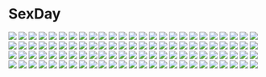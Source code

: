 # SexDay
![](https://konachan.com/image/31ad94ae08632d02fe69a1b1fab65c0b/Konachan.com%20-%20142238%20bicolored_eyes%20blonde_hair%20blush%20boots%20cameltoe%20hoodie%20miyama-zero%20oda_nobuna_no_yabou%20panties%20sword%20twintails%20underwear%20weapon%20white.jpg)
![](https://konachan.com/image/1d198aba28bdb04ee7cf194fc7b6031d/Konachan.com%20-%2045373%20amber_quartz%20school_uniform%20tomo_minakura.jpg)
![](https://konachan.com/image/e838696dac763196adb4b7151777df13/Konachan.com%20-%2024659%20pink_hair%20school_uniform%20yamashita_shunya%20yellow_eyes%20zoom_layer.jpg)
![](https://konachan.com/image/c845adf2205889613e6b934ba25084d3/Konachan.com%20-%20161089%20alice_%28wonderland%29%20alice_in_wonderland%20reira_%28zetalatte%29.jpg)
![](https://konachan.com/jpeg/668e736f0f092018d43019b143f5a3aa/Konachan.com%20-%20260975%20black_hair%20cyron_tanryoku%20dark_skin%20dress%20glasses%20long_hair%20necklace%20original%20ponytail%20red_eyes%20spikewible%20thighhighs.jpg)
![](https://konachan.com/jpeg/514bc2a694daa435438782ab32caa442/Konachan.com%20-%20131678%20beach%20bikini%20misaki_kurehito%20sunset%20swimsuit%20third-party_edit.jpg)
![](https://konachan.com/jpeg/713403158d3d93759aed7b541b7bc303/Konachan.com%20-%20151020%20game_cg%20giga%20kiss_bell%20mikoto_akemi%20takahata_chiharu.jpg)
![](https://konachan.com/jpeg/ad33d8d0ad8c65fea2da6cd6bdb26c4c/Konachan.com%20-%20184138%20beach%20blue_eyes%20brown_hair%20bunny_ears%20choker%20clouds%20dj_max%20dress%20gray_hair%20male%20red_eyes%20short_hair%20sky%20suee%20sunglasses%20tree%20water%20wristwear.jpg)
![](https://konachan.com/jpeg/5fb50543173632914c84bbc69fc39896/Konachan.com%20-%20228956%20animal_ears%20bow%20bunny_ears%20bunnygirl%20glasses%20group%20gun%20long_hair%20purple_hair%20red_eyes%20school_uniform%20star_wars%20tagme_%28artist%29%20tail%20touhou%20weapon.jpg)
![](https://konachan.com/jpeg/3ff7f277def0f9dae993c120f491116a/Konachan.com%20-%20243548%20hoshizora_rin%20love_live%21_school_idol_project%20nishikino_maki%20tagme_%28artist%29.jpg)
![](https://konachan.com/image/a14d9d712e1119e87c5f4e987165f2c6/Konachan.com%20-%2038798%20kurodani_yamame%20side_b%20touhou.jpg)
![](https://konachan.com/image/66119e1bd9f53bcfc8842fe5f595bc8c/Konachan.com%20-%20119673%20doll%20hatsune_miku%20kagamine_len%20kagamine_rin%20vocaloid.jpg)
![](https://konachan.com/image/70ae01f13353b69213bdd3be1f0a179a/Konachan.com%20-%2040328%20animal_ears%20gun%20perrine-h_clostermann%20shimada_fumikane%20strike_witches%20tail%20weapon.jpg)
![](https://konachan.com/jpeg/c96d509ff61bf8761b2325f5d90130d5/Konachan.com%20-%20190595%202girls%20blue_eyes%20blue_hair%20blush%20brown_eyes%20brown_hair%20hinata_nao%20ichinose_yui%20love_sweets%20moonstone%20nopan%20pussy%20skirt%20skirt_lift%20uncensored.jpg)
![](https://konachan.com/image/16cd9937b06e7b859bbac9429e98c30b/Konachan.com%20-%20104390%20blue_eyes%20clouds%20dress%20flowers%20hano_%28keepon_haruka%29%20little_busters%21%20noumi_kudryavka%20sky.jpg)
![](https://konachan.com/image/b0f67c90c87f250c70149ea68f195de5/Konachan.com%20-%20173300%20bandage%20blonde_hair%20blue_eyes%20braids%20moku.%20no_bra%20scarf%20sheik%20sideboob%20the_legend_of_zelda.jpg)
![](https://konachan.com/image/c20de298ae8ecdd1ee8936b331860697/Konachan.com%20-%20282235%20blonde_hair%20blue_eyes%20blush%20bow%20breasts%20cum%20nipples%20open_shirt%20original%20ponytail%20sex%20tears%20zeroshiki_kouichi.jpg)
![](https://konachan.com/jpeg/b2cd126391823a5d7e9ffcb105371554/Konachan.com%20-%20218695%20cropped%20dantewontdie%20flandre_scarlet%20long_hair%20pantyhose%20reflection%20touhou%20vampire%20waifu2x%20wings.jpg)
![](https://konachan.com/jpeg/a29b57887286594362a05079009b4052/Konachan.com%20-%20287834%20aqua_eyes%20blush%20braids%20breasts%20long_hair%20navel%20nipples%20open_shirt%20panties%20panty_pull%20scan%20tears%20thighhighs%20underwear%20white_hair%20yuzuna_hiyo.jpg)
![](https://konachan.com/image/ec4c897f7e57e11eebe52be93e39bcdd/Konachan.com%20-%20114482%20katana%20konpaku_youmu%20myon%20school_uniform%20sword%20touhou%20weapon.jpg)
![](https://konachan.com/image/4be2b3bbf47c4b2be15c9a1ca5050a3e/Konachan.com%20-%20180676%20all_male%20animal%20bird%20clouds%20grass%20korbox%20landscape%20male%20original%20scenic%20sky%20staff.jpg)
![](https://konachan.com/image/b6b5148a396aa0eca21285f7c2f8de65/Konachan.com%20-%2070859%20blue_eyes%20blush%20boots%20christmas%20da_capo%20elbow_gloves%20gloves%20hat%20logo%20long_hair%20navel%20pink_hair%20santa_costume%20santa_hat%20skirt%20thighhighs%20underboob.jpg)
![](https://konachan.com/image/692e9ec5814258f7f4aa39b7e09fa341/Konachan.com%20-%20185133%20ass%20cameltoe%20hatachi%20panties%20pantyhose%20skirt%20skirt_lift%20striped_panties%20tail%20torn_clothes%20underwear.jpg)
![](https://konachan.com/jpeg/fb206e98ff72a1fd75cf060a290ca733/Konachan.com%20-%20246046%20aliasing%20barefoot%20black_hair%20brown%20brown_eyes%20gradient%20original%20servachok%20sport.jpg)
![](https://konachan.com/image/fa2403e7e11500e7b78582ee6f321c1b/Konachan.com%20-%2020311%20.hack__%20.hack__legend_of_the_twilight%20.hack__link%20.hack__sign%20balmung.jpg)
![](https://konachan.com/jpeg/d26c5890c07af09701ed4c58fdbfe5f7/Konachan.com%20-%20164189%20breasts%20loli%20navel%20nipples%20panties%20striped_panties%20to_love_ru%20to_love_ru_darkness%20topless%20underwear%20yuuki_mikan.jpg)
![](https://konachan.com/jpeg/f94cc84f1b0cf343374ed9f630d1465d/Konachan.com%20-%20203698%20blue%20blue-hamu%20breasts%20flowers%20headdress%20nipples%20nude%20original%20purple_eyes%20purple_hair.jpg)
![](https://konachan.com/jpeg/eb7900330b4c4472d5287c39995fb3d6/Konachan.com%20-%20235564%20aliasing%20blue_eyes%20brown_hair%20gloves%20gun%20long_hair%20navel%20original%20school_uniform%20skirt%20tef%20weapon.jpg)
![](https://konachan.com/image/c3e7fd9c37de226f639b1b977e94c427/Konachan.com%20-%2047017%20clannad%20furukawa_nagisa%20okazaki_tomoya%20okazaki_ushio.jpg)
![](https://konachan.com/image/e9760294bf499fd9129cdb469dd58e7b/Konachan.com%20-%2051238%20aina_solgate%20angel%20blue_eyes%20breasts%20cleavage%20garter%20halo%20hat%20logo%20long_hair%20orange_hair%20ozawa_akifumi%20pink%20thighhighs%20unisonshift%20wings.jpg)
![](https://konachan.com/image/81bf197f8648ea41e1071e98882bd059/Konachan.com%20-%20154005%20animal%20cat%20dress%20efmoe%20maid%20original%20twintails.jpg)
![](https://konachan.com/image/ca740cce5d97b5dcdc4e12e874332be8/Konachan.com%20-%2012436%20carnelian%20flowers%20kamiazuma_touka%20touka_gettan.jpg)
![](https://konachan.com/image/66cf25678115893deabb67fd189e7e86/Konachan.com%20-%2011773%20gray_eyes%20gray_hair%20kiryu_naoto%20original%20skirt%20skirt_lift.jpg)
![](https://konachan.com/image/761af531cbaf84604a10d92ab0aa056b/Konachan.com%20-%20164634%20glasses%20green_eyes%20green_hair%20gumi%20monq%20summer%20sunset%20vocaloid.jpg)
![](https://konachan.com/image/d6eddc281aea92bd27e1d145b09366e0/Konachan.com%20-%20138064%20aqua_eyes%20bass%20blonde_hair%20dress%20drums%20gloves%20green_hair%20guitar%20hatsune_miku%20instrument%20kagamine_rin%20madyy%20pink_hair%20thighhighs%20twintails%20vocaloid.jpg)
![](https://konachan.com/image/f89ca61f8f4d1dcb335d28f378cfbe6b/Konachan.com%20-%20181850%20animal_ears%20blonde_hair%20breast_grab%20erect_nipples%20horns%20moeru%21%20thomasz.jpg)
![](https://konachan.com/jpeg/7a62d2063b90a7c0dcbcdbf726c8801c/Konachan.com%20-%20257440%20animal_ears%20anthropomorphism%20bicolored_eyes%20black_hair%20close%20gloves%20gray_wolf_%28kemono_friends%29%20harusabin%20kemono_friends%20short_hair%20signed%20wolfgirl.jpg)
![](https://konachan.com/image/6eda1c85d28f16c3b330b6b4a44dbecf/Konachan.com%20-%2029258%20black_hair%20blue_eyes%20dress%20kaya_xavier%20littlewitch%20long_hair%20oyari_ashito%20pink_hair%20purple_eyes%20short_hair%20skirt%20skirt_lift%20thighhighs%20twintails.jpg)
![](https://konachan.com/image/01ea78285067b0602d79dc6a865bd189/Konachan.com%20-%20116476%20gray_hair%20green_hair%20sumaga%20tsuji_santa.jpg)
![](https://konachan.com/jpeg/9dfaef073baf6fd838988b544bc6c7ae/Konachan.com%20-%20191650%20akatsuki-works%20game_cg%20hello_lady%21%20male%20narita_shinri%20saeki_hokuto%20takazaki_eru.jpg)
![](https://konachan.com/image/08400bbef6b6b8faebca1ffc9d407cfe/Konachan.com%20-%20195676%20blue_eyes%20blue_hair%20blush%20bow%20brown_hair%20choker%20dress%20gloves%20gou_%28ga673899%29%20long_hair%20minami_kotori%20orange_hair%20skirt%20sonoda_umi%20wink%20yellow_eyes.jpg)
![](https://konachan.com/image/44da35e2b290c9d74eda0de83f215b02/Konachan.com%20-%2083390%20long_hair%20megurine_luka%20nanamix%20pink_hair%20thighhighs%20vocaloid%20wings.jpg)
![](https://konachan.com/image/be2a618bd209336e9bcd490d83fc0ef7/Konachan.com%20-%2056828%20fate_testarossa%20mahou_shoujo_lyrical_nanoha%20signum%20takamachi_nanoha.jpg)
![](https://konachan.com/image/305d061a1b2f1ab91b2e4e314bf66562/Konachan.com%20-%2076497%20building%20celty_sturluson%20city%20durarara%21%21%20lightofheaven%20motorcycle%20weapon.jpg)
![](https://konachan.com/jpeg/79009eae9b8a274b76c9016f5ec02b52/Konachan.com%20-%2035014%20shuffle%20third-party_edit.jpg)
![](https://konachan.com/image/5f5c9342f54d7ce71ffdb703dcfee9a7/Konachan.com%20-%2016811%20blonde_hair%20blue_eyes%20choker%20gun%20jinki_extend%20long_hair%20mel_j_vanette%20short_hair%20sunglasses%20swimsuit%20torn_clothes%20weapon.jpg)
![](https://konachan.com/image/19888d0c1b441503eecc059bec71d052/Konachan.com%20-%20144259%20aqua_eyes%20aqua_hair%20book%20dress%20h2so4kancel%20hat%20long_hair%20magic%20original%20pixiv_fantasia%20ribbons%20scythe%20stars%20tattoo%20weapon.jpg)
![](https://konachan.com/image/254cff9dc6f3d630dc6abec21c87e99e/Konachan.com%20-%2016333%20luminous_arc.jpg)
![](https://konachan.com/image/557eb77c6d8868afea1ddd1ab7e97e36/Konachan.com%20-%2034789%20blood%20busujima_saeko%20highschool_of_the_dead%20japanese_clothes%20kimono%20purple_hair%20weapon.jpg)
![](https://konachan.com/image/f7a4f26c5dddaf1778a50a122c6f1aca/Konachan.com%20-%20300642%20capriccio%20crown%20gray_eyes%20gray_hair%20horns%20loli%20original%20school_uniform%20short_hair%20twintails%20watermark%20white.jpg)
![](https://konachan.com/image/368efd3a3b53c5b3782881eab35b0c86/Konachan.com%20-%20128217%20lynette_bishop%20shimada_fumikane%20strike_witches.jpg)
![](https://konachan.com/image/efc32d38097a2a7ef4e58adc1e1b9d04/Konachan.com%20-%2012150%20abe_yoshitoshi%20haibane_renmei%20rakka.jpg)
![](https://konachan.com/image/523ccf3b27ed4169c3ec3a1b39d21294/Konachan.com%20-%20128082%20blonde_hair%20breasts%20cleavage%20long_hair%20rufina_wyndaria%20shining_hearts%20tagme%20taka_tony%20white.jpg)
![](https://konachan.com/jpeg/23bb06b858d22307403cba1cd2285a6c/Konachan.com%20-%20294109%20najuco%20original%20polychromatic.jpg)
![](https://konachan.com/jpeg/82368d390c041c2b6117124db4f73303/Konachan.com%20-%20306140%20black_hair%20blue_eyes%20close%20clouds%20headphones%20school_uniform%20sky%20ssss.gridman%20takarada_rikka%20urim_%28paintur%29%20watermark.jpg)
![](https://konachan.com/image/d0efb9cbc29c06fd2132c119a302aaf9/Konachan.com%20-%20157672%20bleach%20dark_skin%20ponytail%20purple_hair%20shihouin_yoruichi.jpg)
![](https://konachan.com/image/2190394b26c2203ee8d646a0780d87c9/Konachan.com%20-%20149358%202girls%20blonde_hair%20blue_eyes%20blush%20brown_hair%20diesel-turbo%20fate_testarossa%20gloves%20jpeg_artifacts%20long_hair%20red_eyes%20ribbons%20takamachi_nanoha%20twintails.jpg)
![](https://konachan.com/jpeg/3a855d8bb24978423290ec715fdb36f3/Konachan.com%20-%20102489%20boots%20breasts%20butterfly%20cleavage%20izayoi_sakuya%20sayori%20skirt%20thighhighs%20touhou.jpg)
![](https://konachan.com/image/b4402970ecf487a0630e218f63378574/Konachan.com%20-%20213791%20angela_balzac%20blonde_hair%20blue_eyes%20bodysuit%20boots%20breasts%20expelled_from_paradise%20long_hair%20maze_%28gochama_ze_gohan%29%20twintails.jpg)
![](https://konachan.com/jpeg/b6905990babe5ea43a2a49f572ab5886/Konachan.com%20-%20143050%20acchi_kocchi%20brown_eyes%20brown_hair%20haruno_hime%20izumi%20vector.jpg)
![](https://konachan.com/image/644228e45fe4c726290ad064a08c5e28/Konachan.com%20-%20112386%20bed%20blush%20brown_eyes%20brown_hair%20futaba_channel_3%20game_cg%20loli%20mii_%28futaba_channel%29%20ninoko%20open_shirt%20thighhighs.jpg)
![](https://konachan.com/image/c0bd98eabe68fee57c02970b079e32f4/Konachan.com%20-%2099833%20hatsune_miku%20kagamine_rin%20namaru_%28summer_dandy%29%20rainbow%20thighhighs%20tie%20twintails%20umbrella%20vocaloid.jpg)
![](https://konachan.com/image/8d4a1c336d0375ad5a7f64381982fd53/Konachan.com%20-%20135182%202girls%20blush%20kneehighs%20nipples%20nipple_slip%20panties%20panty_pull%20skirt%20tagme%20taka_tony%20underwear%20yuri.jpg)
![](https://konachan.com/image/8b10efe7c35eb69c9314d3c33a798de2/Konachan.com%20-%20174626%20animal%20barefoot%20bow%20dress%20hat%20long_hair%20original%20snake%20tribute%20yellow_eyes.jpg)
![](https://konachan.com/jpeg/63cc3fa661501fe14907e0129f4993ca/Konachan.com%20-%20133998%20all_male%20belphegor_%28reborn%29%20couch%20fran_%28reborn%29%20group%20katekyou_hitman_reborn%20leviathan_%28reborn%29%20lussuria%20male%20mammon_%28reborn%29%20superbi_squalo%20xanxus.jpg)
![](https://konachan.com/jpeg/d896f3558876d4bde4f19e711ebac741/Konachan.com%20-%20307724%20blush%20dress%20elbow_gloves%20flowers%20garter%20gloves%20iriam%20kuria_%28clear_trip_second%29%20long_hair%20purple_eyes%20purple_hair%20sakura_mochi%20tiara%20twintails%20wink.jpg)
![](https://konachan.com/jpeg/5521a47b931db72d239296f4662e9b29/Konachan.com%20-%20174647%20bra%20breasts%20cleavage%20game_cg%20izayoi_no_fortuna%20long_hair%20miyasaka_miyu%20panties%20purple_eyes%20purple_hair%20thighhighs%20underwear%20undressing.jpg)
![](https://konachan.com/image/f18455783abb447c83511de41d7c2a63/Konachan.com%20-%2097958%20akatoki%21%20amata_maki%20blonde_hair%20blue_eyes%20inugahora_an%20long_hair%20thighhighs%20twintails.jpg)
![](https://konachan.com/jpeg/01da37a0d7ed63a96dc213315a0e3008/Konachan.com%20-%20248826%20gochuumon_wa_usagi_desu_ka%3F%20hoto_cocoa%20kafuu_chino%20loli%20mitsumomo_mamu%20tippy_%28gochiusa%29%20waifu2x.jpg)
![](https://konachan.com/jpeg/c283fd519748cdf105ce834d27dfaffd/Konachan.com%20-%20240526%20black_eyes%20black_hair%20innocent_grey%20japanese_clothes%20kara_no_shoujo_2%20kimono%20long_hair%20satsuki_%28kara_no_shoujo_2%29%20scan%20sugina_miki.jpg)
![](https://konachan.com/jpeg/4aed216158a2fc31adde59e7394e1dc0/Konachan.com%20-%20143899%20blonde_hair%20blue_eyes%20eyepatch%20hug%20key%20loli%20long_hair%20nakatsu_shizuru%20rewrite%20school_uniform%20twintails.jpg)
![](https://konachan.com/image/240af472088e26b2d4c89bc19e1e4278/Konachan.com%20-%2058662%20caffein%20polychromatic%20vocaloid%20yowane_haku.jpg)
![](https://konachan.com/jpeg/6b739928de584857fe9a7629c23d9c3d/Konachan.com%20-%2067831%20happoubi_jin%20japanese_clothes%20kimono%20nipples%20nopan.jpg)
![](https://konachan.com/jpeg/8a6b82d93293642615ae215fc8fcf01c/Konachan.com%20-%20267169%202girls%20fuji_choko%20green_eyes%20green_hair%20hatsune_miku%20long_hair%20navel%20pink_hair%20skirt%20thighhighs%20twintails%20underboob%20vocaloid%20waifu2x%20watermark.jpg)
![](https://konachan.com/image/6d09066f5d079b1ac547e0c0330717d1/Konachan.com%20-%20218307%20bed%20blonde_hair%20book%20braids%20flowers%20long_hair%20nikichi%20original%20paper%20stairs%20twintails.jpg)
![](https://konachan.com/image/38451519b7059561ad28809cfcb6f359/Konachan.com%20-%2082013%20black_hair%20blue_eyes%20car%20dark%20original%20soejima_shigenori.jpg)
![](https://konachan.com/image/88384639c86717becfdb1e073bec7190/Konachan.com%20-%2023524%20air%20key%20potato%20visualart.jpg)
![](https://konachan.com/jpeg/18c5f51f8fd18f09280879e8c22026dc/Konachan.com%20-%2085157%20animal_ears%20charlotte_vaasa%20journey%20nanairo_kouro%20naruse_mamoru%20purple_eyes%20school_uniform%20short_hair%20thighhighs.jpg)
![](https://konachan.com/image/3ebcabf1da760e58c7c3b5abd3cc38ba/Konachan.com%20-%20291397%20ass%20black_hair%20blonde_hair%20close%20fate_grand_order%20fate_%28series%29%20garter_belt%20long_hair%20panties%20rko_%28a470350510%29%20stockings%20thighhighs%20underwear.jpg)
![](https://konachan.com/image/4caec831d51e59beb577f36a4d71555b/Konachan.com%20-%2039777%20eila_ilmatar_juutilainen%20pantyhose%20strike_witches.jpg)
![](https://konachan.com/image/290d83645d17e332f815246e6e1a9a6d/Konachan.com%20-%20155096%20animal%20blue_eyes%20blue_hair%20building%20drink%20fairy%20garter_belt%20horse%20original%20shinwa%20short_hair%20stockings%20unicorn%20water.jpg)
![](https://konachan.com/image/e1d5b1f614c0fef44dfc58190b7fb5f3/Konachan.com%20-%20229693%20anus%20ass%20barefoot%20breasts%20brown_hair%20gradient%20neocoill%20nude%20original%20pussy%20red_eyes%20uncensored%20watermark.jpg)
![](https://konachan.com/jpeg/9713dc24ea0ff303460c68fa337aa119/Konachan.com%20-%209116%20duplicate%20food%20hiiragi_kagami%20lucky_star%20pocky.jpg)
![](https://konachan.com/image/fa9adf94d1abfc9ceb399c0361e37db8/Konachan.com%20-%2083682%20aqua_hair%20green_eyes%20hatsune_miku%20kichi8%20thighhighs%20twintails%20vocaloid.jpg)
![](https://konachan.com/jpeg/076537aa74b6173210ea9ab29f62530c/Konachan.com%20-%20151050%20game_cg%20giga%20kiss_bell%20miyamae_eri%20school_uniform%20takei_ooki.jpg)
![](https://konachan.com/jpeg/16500f8415cb4d874499739f5a2d2539/Konachan.com%20-%20297967%20bra%20butterfly%20choney%20clouds%20cropped%20fate_%28series%29%20glasses%20mash_kyrielight%20navel%20open_shirt%20panties%20pink_hair%20purple_eyes%20short_hair%20sky%20tree%20underwear.jpg)
![](https://konachan.com/image/b4f67ef4989199d628b5aa7744a21755/Konachan.com%20-%20259696%20all_male%20brown_eyes%20brown_hair%20card_captor_sakura%20flowers%20hoodie%20li_syaoran%20male%20petals%20scorpion5050%20short_hair%20teddy_bear%20tree.jpg)
![](https://konachan.com/jpeg/8b5ba2d80e2240fa10243c355e20d950/Konachan.com%20-%20212978%20building%20car%20dress%20gun%20koh_%28minagi_kou%29%20mask%20necklace%20original%20pantyhose%20polychromatic%20short_hair%20sky%20weapon%20white_hair.jpg)
![](https://konachan.com/image/6de4ceca3193a7d9178f6eb552b8a70d/Konachan.com%20-%20263823%20cropped%20novcel%20original.jpg)
![](https://konachan.com/image/067e7e083571cfd2d27502d61ed33187/Konachan.com%20-%20280763%20animal_ears%20azur_lane%20bikini_top%20black_hair%20blush%20bow%20breasts%20brown_eyes%20cleavage%20clyde_s%20foxgirl%20navel%20nopan%20ribbons%20thighhighs%20underboob%20wristwear.jpg)
![](https://konachan.com/image/2f70bbd88c412b2e467c33f67171a7a6/Konachan.com%20-%2018542%20psychic_academy.jpg)
![](https://konachan.com/image/6d786471f16abf5b9eb067b6a5ad3421/Konachan.com%20-%2042778%20aisaka_taiga%20kawashima_ami%20toradora.jpg)
![](https://konachan.com/jpeg/8bcee44f03de668ebee2cc174de2955d/Konachan.com%20-%20127261%20ant_of_spirit%20barefoot%20hat%20japanese_clothes%20mononobe_no_futo%20touhou.jpg)
![](https://konachan.com/image/421f19913eacc66c4752d894fad9c2be/Konachan.com%20-%20156743%20miyamoto_konatsu%20okita_sawa%20sakai_wakana%20tagme%20tari_tari.jpg)
![](https://konachan.com/jpeg/115eadcca2ba58de23e914f355ecb80a/Konachan.com%20-%20202648%20angel_beats%21%20game_cg%20group%20iwasawa_masami%20key%20male%20matsushita%20na-ga%20tagme_%28character%29%20yui_%28angel_beats%21%29.jpg)
![](https://konachan.com/jpeg/6eee1610fdb9b61430a5909e1e1f9132/Konachan.com%20-%20123368%20bed%20black_hair%20blush%20brown_eyes%20brown_hair%20game_cg%20kitahara_haruki%20long_hair%20male%20ogiso_setsuna%20pantyhose%20short_hair%20skirt%20tears%20white_album_2.jpg)
![](https://konachan.com/image/b126e3bfeabe295b61ff1d0f089c95b7/Konachan.com%20-%2053886%20akiyama_mio%20guitar%20instrument%20k-on%21%20pondel.jpg)
![](https://konachan.com/jpeg/93c45fb7973670ff3c5ad35faafc410e/Konachan.com%20-%20252433%20blue_eyes%20blush%20bow%20bra%20breasts%20brown_hair%20glasses%20kneehighs%20long_hair%20rain%20sakura_airi%20scan%20see_through%20skirt_lift%20twintails%20underwear%20water%20wet.jpg)
![](https://konachan.com/jpeg/9adee9206c9ec30a8fe64f9b74f826b1/Konachan.com%20-%20167328%20black_hair%20blush%20book%20bow%20breasts%20choker%20f-ism%20green_eyes%20headdress%20navel%20nipples%20original%20pussy%20short_hair%20thighhighs%20uncensored%20waitress%20wet%20white.jpg)
![](https://konachan.com/jpeg/f3c24a770de266ebb75c48f68a2db513/Konachan.com%20-%20230313%20akata_itsuki%20barefoot%20black_hair%20blush%20bondage%20bow%20breasts%20game_cg%20green_eyes%20kokoro_rista%21%20nipples%20no_bra%20panties%20ribbons%20rope%20underwear%20wet.jpg)
